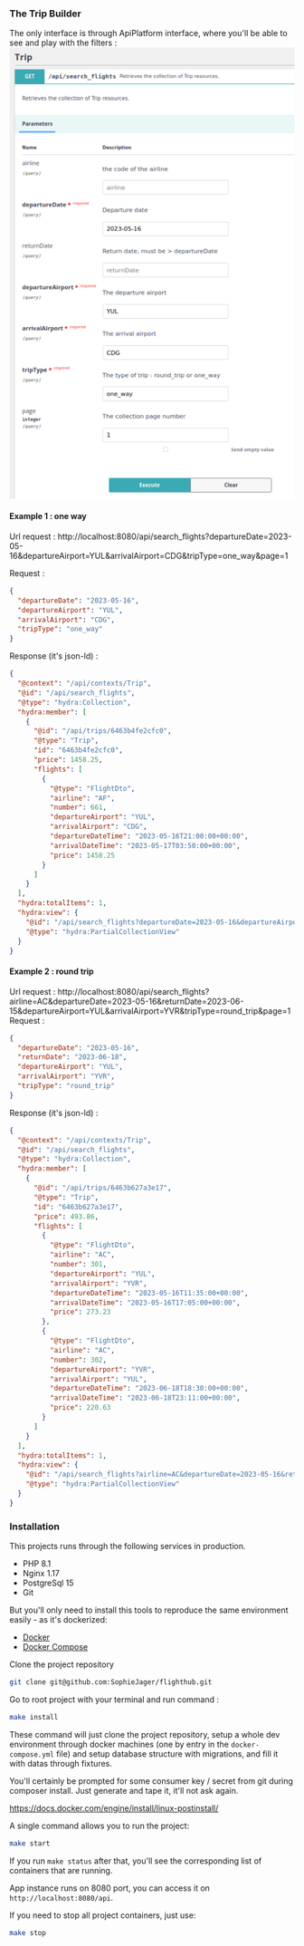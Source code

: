 ### The Trip Builder

The only interface is through ApiPlatform interface, where you'll be able to
see and play with the filters :
![img.png](img.png)

#### Example 1 : one way

Url request :
http://localhost:8080/api/search_flights?departureDate=2023-05-16&departureAirport=YUL&arrivalAirport=CDG&tripType=one_way&page=1

Request : 

```json
{
  "departureDate": "2023-05-16",
  "departureAirport": "YUL",
  "arrivalAirport": "CDG",
  "tripType": "one_way"
}

```
Response (it's json-ld) : 

```json
{
  "@context": "/api/contexts/Trip",
  "@id": "/api/search_flights",
  "@type": "hydra:Collection",
  "hydra:member": [
    {
      "@id": "/api/trips/6463b4fe2cfc0",
      "@type": "Trip",
      "id": "6463b4fe2cfc0",
      "price": 1458.25,
      "flights": [
        {
          "@type": "FlightDto",
          "airline": "AF",
          "number": 661,
          "departureAirport": "YUL",
          "arrivalAirport": "CDG",
          "departureDateTime": "2023-05-16T21:00:00+00:00",
          "arrivalDateTime": "2023-05-17T03:50:00+00:00",
          "price": 1458.25
        }
      ]
    }
  ],
  "hydra:totalItems": 1,
  "hydra:view": {
    "@id": "/api/search_flights?departureDate=2023-05-16&departureAirport=YUL&arrivalAirport=CDG&tripType=one_way",
    "@type": "hydra:PartialCollectionView"
  }
}

```

#### Example 2 : round trip
Url request : 
http://localhost:8080/api/search_flights?airline=AC&departureDate=2023-05-16&returnDate=2023-06-15&departureAirport=YUL&arrivalAirport=YVR&tripType=round_trip&page=1
Request :

```json
{
  "departureDate": "2023-05-16",
  "returnDate": "2023-06-18",
  "departureAirport": "YUL",
  "arrivalAirport": "YVR",
  "tripType": "round_trip"
}

```
Response (it's json-ld) :

```json
{
  "@context": "/api/contexts/Trip",
  "@id": "/api/search_flights",
  "@type": "hydra:Collection",
  "hydra:member": [
    {
      "@id": "/api/trips/6463b627a3e17",
      "@type": "Trip",
      "id": "6463b627a3e17",
      "price": 493.86,
      "flights": [
        {
          "@type": "FlightDto",
          "airline": "AC",
          "number": 301,
          "departureAirport": "YUL",
          "arrivalAirport": "YVR",
          "departureDateTime": "2023-05-16T11:35:00+00:00",
          "arrivalDateTime": "2023-05-16T17:05:00+00:00",
          "price": 273.23
        },
        {
          "@type": "FlightDto",
          "airline": "AC",
          "number": 302,
          "departureAirport": "YVR",
          "arrivalAirport": "YUL",
          "departureDateTime": "2023-06-18T18:30:00+00:00",
          "arrivalDateTime": "2023-06-18T23:11:00+00:00",
          "price": 220.63
        }
      ]
    }
  ],
  "hydra:totalItems": 1,
  "hydra:view": {
    "@id": "/api/search_flights?airline=AC&departureDate=2023-05-16&returnDate=2023-06-18&departureAirport=YUL&arrivalAirport=YVR&tripType=round_trip",
    "@type": "hydra:PartialCollectionView"
  }
}

```

### Installation

This projects runs through the following services in production.

- PHP 8.1
- Nginx 1.17
- PostgreSql 15
- Git

But you'll only need to install this tools to reproduce the same environment easily - as it's dockerized:

- [Docker](https://www.docker.com/)
- [Docker Compose](https://docs.docker.com/compose/overview/)


Clone the project repository 
```bash 
git clone git@github.com:SophieJager/flighthub.git
````
Go to root project with your terminal and run command :

```bash
make install
```

These command will just clone the project repository, setup a whole dev environment through docker machines (one by entry 
in the `docker-compose.yml` file) and setup database structure with migrations, and fill it with datas through fixtures.

You'll certainly be prompted for some consumer key / secret from git during composer install. Just generate and tape it, it'll not ask again.

https://docs.docker.com/engine/install/linux-postinstall/

A single command allows you to run the project:

```sh
make start
```

If you run `make status` after that, you'll see the corresponding list of containers that
are running.

App instance runs on 8080 port, you can access it on `http://localhost:8080/api`.

If you need to stop all project containers, just use:

```sh
make stop
```